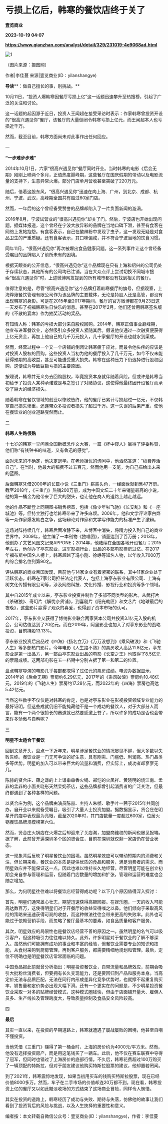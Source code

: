 # 亏损上亿后，韩寒的餐饮店终于关了
**壹览商业**

**2023-10-19 04:07**

**https://www.qianzhan.com/analyst/detail/329/231019-4e9068ad.html**

![1](https://img3.qianzhan.com/news/202310/19/20231019-388005580eff2112_760x5000.jpg)

（图片来源：摄图网）

作者|李佳蔓 来源|壹览商业(ID：yilanshangye)

**导读****：做自己擅长的事，别挑战。**

10月11日，“投资人爆韩寒因餐厅亏损上亿”这一话题迅速攀升至热搜榜，引起了广泛的关注和讨论。

这一话题的起因源于近日，投资人王闻超在接受采访时表示：作家韩寒曾投资开设的“很高兴遇见你”餐厅，该餐厅的大量倒闭令韩寒亏损上亿元，而王闻超本人也亏损近千万。

然而，截至目前，韩寒方面尚未对此事作出任何回应。

一

**“一步难步步难”**

2014年10月1日，六家“很高兴遇见你”餐厅同时开业。当时韩寒的电影《后会无期》刚刚上映两个多月，正值热度巅峰期，这些餐厅在国庆假期的带动以及电影流量的支持下，生意异常火爆。部分门店单月营收甚至突破了220万元。

随后，借着这股东风，“很高兴遇见你”迅速在向上海、广州，到北京、成都、杭州、宁波、武汉，高峰期全国共有超过60家门店。

然而，一年后的这个曾经备受赞誉的品牌却陷入了一片负面新闻的漩涡。

2016年8月，宁波试营业的“很高兴遇见你”却关了门。然后，宁波店也开始出现问题，据媒体报道，这个曾经在宁波大放异彩的品牌在当地口碑下滑，甚至有食客在网络上发帖抱怨。有食客表示，自己在酸辣粉中发现了虫子，这一发现无疑是对食品卫生的严重质疑。还有食客表示，其口味偏咸，并不符合宁波当地的饮食习惯。

同年11月，“很高兴遇见你”再次被爆出食品健康问题。这一系列事件让这个曾经备受瞩目的品牌陷入了前所未有的困境。

根据天眼查的公开信息，“很高兴遇见你”这个品牌现在只有上海和绍兴的公司仍处于存续状态，其他所有的公司均已注销。当在大众点评上尝试切换不同城市搜索“很高兴遇见你”时，上述微博网友提到的所有城市都没有找到相关的餐厅。

值得注意的是，尽管“很高兴遇见你”这个品牌打着韩寒餐厅的旗号，但据观察，上海烨飨餐饮管理有限公司作为该品牌的主要载体，无论是持股人还是高管，都没有出现韩寒的身影。可是在2015年至2017年期间，餐厅的官方微博都在9月23日这一天发布了祝福韩寒生日快乐的消息。甚至在2017年2月，他们还曾用韩寒签名版的《不散的宴席》作为抽奖活动的奖品。

有知情人称：韩寒的亏损大部分来自股权回购。2014年，韩寒正值事业巅峰期，他宣布进军餐饮业，必然吸引众多投资人紧随其后。假设他仅通过一次融资便获得上亿元资金，再加上他自己的几千万元投入，几十家餐厅的开设也就水到渠成。

然而，经营过程中一个又一个店铺的倒闭让韩寒疲于应对。而最令他头疼的应该是对投资人股权的回购。这些投资人当初为他的餐厅投入了几千万元，如今不仅未能获得预期的高收益，甚至可能遭受重大损失。韩寒在这种压力下仍选择进行股权回购，这便成为导致巨额亏损的主要原因。

按理说，韩寒并无义务去回购股权，毕竟投资本身就伴随着风险。但或许是韩寒当初给予了投资人某种承诺或是与之签订了对赌协议，这使得他最终因开设餐厅而承受了巨大的经济损失。

随着韩寒在餐饮领域的创业以惨败告终，他的餐厅已累计亏损超过一亿元，不仅韩寒自己损失惨重，还连带众多投资者损失了超过千万。这一失误的后果严重，使他在餐饮业的创业道路戛然而止。

二

**韩寒人生路很熟**

十七岁的韩寒一举问鼎全国新概念作文大赛，一篇《杯中窥人》赢得了评委称赞，他们称“有钱钟书的味道，又有鲁迅的感觉”。

面对未来的不确定，他决定退学。在老师担忧的询问中，他洒然答道：“稿费养活自己”。在当时，他最大的稿费不过五百元，然而他用一支笔，为自己描绘出未来的蓝图。

后面韩寒凭借2000年的长篇小说《三重门》崭露头角，一经面世就销售47万册。截至2018年，《三重门》热销200万册，成为中国文坛二十年来销量最高的小说。他的第一桶金为他带来了巨大的甜头，也让他在商人的道路上越走越远。

他的作品不断登上同期图书销售榜首，包括《像少年啦飞驰》《长安乱》和《一座城池》等。但特立独行也给韩寒带来了许多麻烦。2006年，他和文学评论家白烨等一众作家爆发韩白之争，这场辩论对作家和文学写作能力的标准产生了激辩。

这场对阵持续几年，韩寒后面冷静下来，从博客中消失，将精力投入到自己的商业世界中。2009年，他主编了一本刊物《独唱团》，销量达到了百万册；2013年，他创办了文艺风图文记录APPONE；2014年，他陆续在全国各地开设餐厅；2015年左右，他创办了亭东影业，进军影视行业，出品的多部电影票房过亿。在2017年福布斯中国名人榜上，韩寒超越了冯小刚、徐峥等知名人物，以年收入7000万的综合排名位列第90名。

评估韩寒的商业帝国发现，目前他与14家企业有着紧密的联系，其中11家企业处于活跃状态。韩寒在7家公司担任法定代表人，包括上海亭东影业有限公司、上海有树文化传播有限公司等，涉及网络科技、文化传播、影视行业和投资等多个领域。

其中自2015年成立以来，亭东影业投资并制作了多部不同类型的影片。从武打片《杀破狼》、奇幻片《解忧杂货铺》，到喜剧片《阳光劫匪》和文艺片《地球最后的夜晚》，这些影片赢得了观众的喜爱，也得到了资本市场的认可。

2017年，亭东影业又获得了博纳影业联合两家资本公司共投资3.1亿元入股的机会，公司估值达到了20亿元。而在2019年，阿里影业也加入了对亭东影业的战略投资，目前持股13.13%。

亭东影业投资后出品过《四海》《扬名立万》《万万没想到》《乘风破浪》和《飞驰人生》等多部热门影片。今年电影《人生路不熟》的票房收入高达11.8亿元，亭东影业是第一出品方，另一部由亭东影业出品的电影《长空之王》也取得了8.5亿元的票房成绩。这两部电影在五一档期中分别占据了第一和第二的位置。

盘点韩寒导演的电影几乎每部都取得了过亿元的票房成绩。电资办数据显示，2014年的《后会无期》票房约6.29亿元，2017年的《乘风破浪》票房约10.48亿元，2019年的《飞驰人生》票房约17.28亿元，而2022年的《四海》票房也高达5.42亿元。

当然这些数字不仅仅是对韩寒的肯定，也是对亭东影业在影视投资领域专业能力的最好证明，但这些成就仍旧不能掩藏他不是一个成功的餐饮人，对于大部分人而言，能有一个两个很擅长的赛道就已然要感激上苍了，所以许多的成功是否也会带来许多骄傲与自矜呢？

三

**明星不太适合干餐饮**

回到文章开头，盘点一下近年来，明星涉足餐饮业的情况屡见不鲜，但大多数以失败告终。餐饮业是一门无可争议的好生意，具有刚需、门槛低、利润高、热门品类多等优势。明星的加入可以带来巨大的流量和消费，但实际上，成功者却寥寥无几。

陈赫的贤合庄、薛之谦的上上谦串串香火锅、郑恺的火凤祥、黄晓明的烧江南、孟非的孟非的小面关晓彤天然呆奶茶店，这些品牌都曾引起消费者的广泛关注，但最终都遇到了各种各样的问题。

以贤合庄为例，这个品牌由演员陈赫、主持人朱桢、歌手叶一茜于2015年共同创办，自开业以来就备受瞩目，吸引了大量人士投资加盟。据数据显示，贤合庄在明星开的店中表现最为亮眼，截至2020年时，其门店数量一度超过600家，位居火锅餐饮品牌规模榜第六位。

然而，贤合庄火锅店在火爆之后却迎来了关店潮，加盟商维权的新闻也屡见报端。据了解，此前曾开遍深圳多个区的贤合庄，目前在深圳就仅剩一家店仍在营业状态。

这一现象背后反映了明星餐饮业的困境。虽然明星效应可以带动短期内的消费和关注，但长期来看，餐饮业的本质是提供优质的食品和服务，满足消费者的需求。而明星效应并不能保证这一点，因此也难以维持长久地经营。尽管明星可能在创立初期会亲自参与管理和运营，但随着门店数量的增加和扩张，管理和运营的难度也会随之增加。

那么，为何明星往往难以将餐饮店经营得成功呢？以下几个原因值得深入探讨：

首先，明星们通常雄心壮志，期望迅速获得高额回报。在娱乐圈，一天的收入可能高达数百万，这使得明星们对于开餐厅的收益显得嗤之以鼻。他们倾向于采取高风险的策略来迅速获得可观的收益，而这种做法往往会带来更高的失败率。此外也可能过于依赖营销手段，而忽略了餐厅最基本的要素，如食品质量和客户服务。

其次，明星效应的局限性也是餐饮店经营不善的原因之一。虽然明星的名气可以吸引客户，但这种吸引力往往难以持久。此外，许多明星对于餐饮业的了解不够深入。虽然他们可能拥有成功的事业和丰富的经验，但餐饮业需要专业的知识和技能，从食材采购到厨房管理，再到客户服务，都需要精细地规划和管理。最后，定位不明确也是明星餐饮店常常面临的问题。

中国食品报此前就曾分析指出：明星投资餐饮业，自带流量和品牌效应，前期会吸引大批粉丝消费者，但要拥有长久变现能力，还是要回归到产品和服务本身。当高定价无法与品质匹配，无法在同行内形成差异化竞争优势时，也就撑不起重复购买率，销售量和定价势必出现大幅下滑。还有一个更实在的问题是，不少明星投资餐饮业采取一对多的贴牌经营模式，这种模式圈钱快，但由于店面铺开量大、雇佣人员多、生产线长及管理跨度大，导致质量控制及食品安全风险较高。

四

**最后**

其实一直以来，在投资的早期道路上，韩寒就遭遇了屡战屡败的困境，他甚至自嘲不懂投资。

当他凭借《三重门》赚得了第一桶金时，上海的房价约为4000元/平方米。然而，他没有选择投资房产，而是用这笔钱买了一辆车。此后，他不仅在赛车联赛中夺得了冠军，但同时也错过了上海房价的底部行情。不久后，韩寒花费超过100万购买了一辆顶配的特斯拉，但对于朋友建议他购买特斯拉股票的建议，他却置若罔闻。

到了2021年，韩寒震惊地发现，如果当初用买车的钱购买特斯拉股票，现在已经价值8000多万。然而，车子在二手市场的价值却连20万都不到。现在看，韩寒投资上亿的餐厅又以如此黯淡收场的方式结束了这场商业冒险，同样令人惋惜。

其实在投资的道路上，韩寒经历了成功与失败、期待与失落，仿佛他的故事让我们看到了投资背后的风险与挑战，以及人生抉择的重要性和意义。

编者按：本文转载自微信公众号：壹览商业(ID：yilanshangye)，作者：李佳蔓